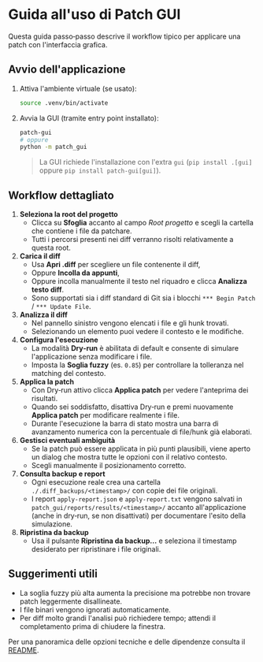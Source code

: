 # Guida all'uso di Patch GUI

Questa guida passo‑passo descrive il workflow tipico per applicare una patch con l'interfaccia grafica.

## Avvio dell'applicazione

1. Attiva l'ambiente virtuale (se usato):
   ```bash
   source .venv/bin/activate
   ```
2. Avvia la GUI (tramite entry point installato):
   ```bash
   patch-gui
   # oppure
   python -m patch_gui
   ```

   > La GUI richiede l'installazione con l'extra `gui` (`pip install .[gui]` oppure `pip install patch-gui[gui]`).

## Workflow dettagliato

1. **Seleziona la root del progetto**
   - Clicca su **Sfoglia** accanto al campo *Root progetto* e scegli la cartella che contiene i file da patchare.
   - Tutti i percorsi presenti nei diff verranno risolti relativamente a questa root.
2. **Carica il diff**
   - Usa **Apri .diff** per scegliere un file contenente il diff,
   - Oppure **Incolla da appunti**,
   - Oppure incolla manualmente il testo nel riquadro e clicca **Analizza testo diff**.
   - Sono supportati sia i diff standard di Git sia i blocchi `*** Begin Patch` / `*** Update File`.
3. **Analizza il diff**
   - Nel pannello sinistro vengono elencati i file e gli hunk trovati.
   - Selezionando un elemento puoi vedere il contesto e le modifiche.
4. **Configura l'esecuzione**
   - La modalità **Dry‑run** è abilitata di default e consente di simulare l'applicazione senza modificare i file.
   - Imposta la **Soglia fuzzy** (es. `0.85`) per controllare la tolleranza nel matching del contesto.
5. **Applica la patch**
   - Con Dry‑run attivo clicca **Applica patch** per vedere l'anteprima dei risultati.
   - Quando sei soddisfatto, disattiva Dry‑run e premi nuovamente **Applica patch** per modificare realmente i file.
   - Durante l'esecuzione la barra di stato mostra una barra di avanzamento numerica con la percentuale di file/hunk già elaborati.
6. **Gestisci eventuali ambiguità**
   - Se la patch può essere applicata in più punti plausibili, viene aperto un dialog che mostra tutte le opzioni con il relativo contesto.
   - Scegli manualmente il posizionamento corretto.
7. **Consulta backup e report**
   - Ogni esecuzione reale crea una cartella `./.diff_backups/<timestamp>/` con copie dei file originali.
   - I report `apply-report.json` e `apply-report.txt` vengono salvati in `patch_gui/reports/results/<timestamp>/`
     accanto all'applicazione (anche in dry‑run, se non disattivati) per documentare l'esito della simulazione.
8. **Ripristina da backup**
   - Usa il pulsante **Ripristina da backup…** e seleziona il timestamp desiderato per ripristinare i file originali.

## Suggerimenti utili

- La soglia fuzzy più alta aumenta la precisione ma potrebbe non trovare patch leggermente disallineate.
- I file binari vengono ignorati automaticamente.
- Per diff molto grandi l'analisi può richiedere tempo; attendi il completamento prima di chiudere la finestra.

Per una panoramica delle opzioni tecniche e delle dipendenze consulta il [README](README.md).
